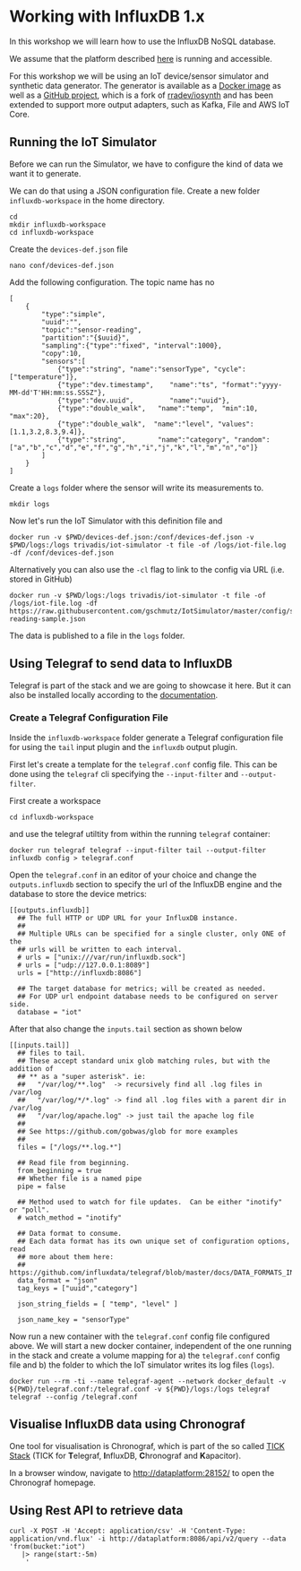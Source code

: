 # Working with InfluxDB 1.x

In this workshop we will learn how to use the InfluxDB NoSQL database.

We assume that the platform described [here](../01-environment) is running and accessible. 

For this workshop we will be using an IoT device/sensor simulator and synthetic data generator. The generator is available as a [Docker image](https://hub.docker.com/repository/docker/trivadis/iot-simulator) as well as a [GitHub project](https://github.com/gschmutz/IotSimulator), which is a fork of [rradev/iosynth](https://github.com/rradev/iosynth) and has been extended to support more output adapters, such as Kafka, File and AWS IoT Core.

## Running the IoT Simulator

Before we can run the Simulator, we have to configure the kind of data we want it to generate.

We can do that using a JSON configuration file. Create a new folder `influxdb-workspace` in the home directory.

```
cd
mkdir influxdb-workspace
cd influxdb-workspace
```

Create the `devices-def.json` file

```
nano conf/devices-def.json
```

Add the following configuration. The topic name has no 

```
[
    {
        "type":"simple",
        "uuid":"",
        "topic":"sensor-reading",
        "partition":"{$uuid}",
        "sampling":{"type":"fixed", "interval":1000},
        "copy":10,
        "sensors":[
            {"type":"string", "name":"sensorType", "cycle":["temperature"]},
            {"type":"dev.timestamp",    "name":"ts", "format":"yyyy-MM-dd'T'HH:mm:ss.SSSZ"},
            {"type":"dev.uuid",         "name":"uuid"},
            {"type":"double_walk",   "name":"temp",  "min":10, "max":20},
            {"type":"double_walk",  "name":"level", "values": [1.1,3.2,8.3,9.4]},
            {"type":"string",        "name":"category", "random": ["a","b","c","d","e","f","g","h","i","j","k","l","m","n","o"]}
        ]
    }
]
```

Create a `logs` folder where the sensor will write its measurements to.

```
mkdir logs
```


Now let's run the IoT Simulator with this definition file and

```
docker run -v $PWD/devices-def.json:/conf/devices-def.json -v $PWD/logs:/logs trivadis/iot-simulator -t file -of /logs/iot-file.log -df /conf/devices-def.json
```

Alternatively you can also use the `-cl` flag to link to the config via URL (i.e. stored in GitHub)

```
docker run -v $PWD/logs:/logs trivadis/iot-simulator -t file -of /logs/iot-file.log -df https://raw.githubusercontent.com/gschmutz/IotSimulator/master/config/sensor-reading-sample.json
```

The data is published to a file in the `logs` folder.  

## Using Telegraf to send data to InfluxDB

Telegraf is part of the stack and we are going to showcase it here. But it can also be installed locally according to the [documentation](https://docs.influxdata.com/telegraf/v1.13/introduction/installation/).

### Create a Telegraf Configuration File

Inside the `influxdb-workspace` folder generate a Telegraf configuration file for using the `tail` input plugin and the `influxdb` output plugin. 

First let's create a template for the `telegraf.conf` config file. This can be done using the `telegraf` cli specifying the `--input-filter` and `--output-filter`.

First create a workspace

```
cd influxdb-workspace
```

and use the telegraf utiltity from within the running `telegraf` container: 

```
docker run telegraf telegraf --input-filter tail --output-filter influxdb config > telegraf.conf
```

Open the `telegraf.conf` in an editor of your choice and change the `outputs.influxdb` section to specify the url of the InfluxDB engine and the database to store the device metrics: 

```
[[outputs.influxdb]]
  ## The full HTTP or UDP URL for your InfluxDB instance.
  ##
  ## Multiple URLs can be specified for a single cluster, only ONE of the
  ## urls will be written to each interval.
  # urls = ["unix:///var/run/influxdb.sock"]
  # urls = ["udp://127.0.0.1:8089"]
  urls = ["http://influxdb:8086"]

  ## The target database for metrics; will be created as needed.
  ## For UDP url endpoint database needs to be configured on server side.
  database = "iot"
```

After that also change the `inputs.tail` section as shown below

```
[[inputs.tail]]
  ## files to tail.
  ## These accept standard unix glob matching rules, but with the addition of
  ## ** as a "super asterisk". ie:
  ##   "/var/log/**.log"  -> recursively find all .log files in /var/log
  ##   "/var/log/*/*.log" -> find all .log files with a parent dir in /var/log
  ##   "/var/log/apache.log" -> just tail the apache log file
  ##
  ## See https://github.com/gobwas/glob for more examples
  ##
  files = ["/logs/**.log.*"]
  
  ## Read file from beginning.
  from_beginning = true
  ## Whether file is a named pipe
  pipe = false

  ## Method used to watch for file updates.  Can be either "inotify" or "poll".
  # watch_method = "inotify"

  ## Data format to consume.
  ## Each data format has its own unique set of configuration options, read
  ## more about them here:
  ## https://github.com/influxdata/telegraf/blob/master/docs/DATA_FORMATS_INPUT.md
  data_format = "json"
  tag_keys = ["uuid","category"]

  json_string_fields = [ "temp", "level" ]

  json_name_key = "sensorType"
```

Now run a new container with the `telegraf.conf` config file configured above. We will start a new docker container, independent of the one running in the stack and create a volume mapping for a) the `telegraf.conf` config file and b) the folder to which the IoT simulator writes its log files (`logs`). 

```
docker run --rm -ti --name telegraf-agent --network docker_default -v ${PWD}/telegraf.conf:/telegraf.conf -v ${PWD}/logs:/logs telegraf telegraf --config /telegraf.conf
```

## Visualise InfluxDB data using Chronograf

One tool for visualisation is Chronograf, which is part of the so called [TICK Stack](https://www.influxdata.com/time-series-platform/) (TICK for **T**elegraf, **I**nfluxDB, **C**hronograf and **K**apacitor). 

In a browser window, navigate to <http://dataplatform:28152/> to open the Chronograf homepage. 

## Using Rest API to retrieve data

```
curl -X POST -H 'Accept: application/csv' -H 'Content-Type: application/vnd.flux' -i http://dataplatform:8086/api/v2/query --data 'from(bucket:"iot")
   |> range(start:-5m)
    '
```





